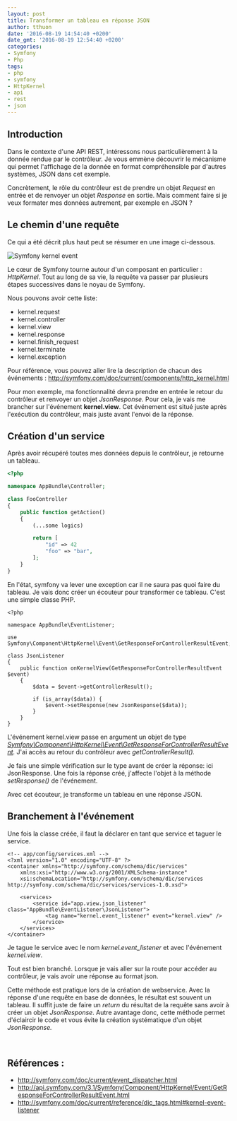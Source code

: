 ```yaml
---
layout: post
title: Transformer un tableau en réponse JSON
author: tthuon
date: '2016-08-19 14:54:40 +0200'
date_gmt: '2016-08-19 12:54:40 +0200'
categories:
- Symfony
- Php
tags:
- php
- symfony
- HttpKernel
- api
- rest
- json
---
```


Introduction
------------

Dans le contexte d'une API REST, intéressons nous particulièrement à la donnée rendue par le contrôleur. Je vous emmène découvrir le mécanisme qui permet l'affichage de la donnée en format compréhensible par d'autres systèmes, JSON dans cet exemple.

Concrètement, le rôle du contrôleur est de prendre un objet *Request* en entrée et de renvoyer un objet *Response* en sortie. Mais comment faire si je veux formater mes données autrement, par exemple en JSON ?

Le chemin d'une requête
-----------------------

Ce qui a été décrit plus haut peut se résumer en une image ci-dessous.

![Symfony kernel event](http://blog.eleven-labs.com/wp-content/uploads/2016/08/10-kernel-view.png)

Le cœur de Symfony tourne autour d'un composant en particulier : *HttpKernel*. Tout au long de sa vie, la requête va passer par plusieurs étapes successives dans le noyau de Symfony.

Nous pouvons avoir cette liste:

-   kernel.request
-   kernel.controller
-   kernel.view
-   kernel.response
-   kernel.finish\_request
-   kernel.terminate
-   kernel.exception

Pour référence, vous pouvez aller lire la description de chacun des événements : <http://symfony.com/doc/current/components/http_kernel.html>

Pour mon exemple, ma fonctionnalité devra prendre en entrée le retour du contrôleur et renvoyer un objet *JsonResponse.* Pour cela, je vais me brancher sur l'événement **kernel.view**. Cet événement est situé juste après l'exécution du contrôleur, mais juste avant l'envoi de la réponse.

Création d'un service
---------------------

Après avoir récupéré toutes mes données depuis le contrôleur, je retourne un tableau.

```php
<?php

namespace AppBundle\Controller;

class FooController
{
    public function getAction()
    {
        (...some logics)

        return [
            "id" => 42
            "foo" => "bar",
        ];
    }
}
```

En l'état, symfony va lever une exception car il ne saura pas quoi faire du tableau. Je vais donc créer un écouteur pour transformer ce tableau. C'est une simple classe PHP.

```
<?php

namespace AppBundle\EventListener;

use Symfony\Component\HttpKernel\Event\GetResponseForControllerResultEvent;

class JsonListener
{
    public function onKernelView(GetResponseForControllerResultEvent $event)
    {
        $data = $event->getControllerResult();

        if (is_array($data)) {
            $event->setResponse(new JsonResponse($data));
        }
    }
}
```

L'événement kernel.view passe en argument un objet de type *[Symfony\\Component\\HttpKernel\\Event\\GetResponseForControllerResultEvent](http://api.symfony.com/3.1/Symfony/Component/HttpKernel/Event/GetResponseForControllerResultEvent.html).* J'ai accès au retour du contrôleur avec *getControllerResult().*

Je fais une simple vérification sur le type avant de créer la réponse: ici JsonResponse. Une fois la réponse créé, j'affecte l'objet à la méthode *setResponse()* de l'événement.

Avec cet écouteur, je transforme un tableau en une réponse JSON.

Branchement à l'événement
-------------------------

Une fois la classe créée, il faut la déclarer en tant que service et taguer le service.

```xhtml
<!-- app/config/services.xml -->
<?xml version="1.0" encoding="UTF-8" ?>
<container xmlns="http://symfony.com/schema/dic/services"
    xmlns:xsi="http://www.w3.org/2001/XMLSchema-instance"
    xsi:schemaLocation="http://symfony.com/schema/dic/services http://symfony.com/schema/dic/services/services-1.0.xsd">

    <services>
        <service id="app.view.json_listener" class="AppBundle\EventListener\JsonListener">
            <tag name="kernel.event_listener" event="kernel.view" />
        </service>
    </services>
</container>
```

Je tague le service avec le nom *kernel.event\_listener* et avec l'événement *kernel.view*.

Tout est bien branché. Lorsque je vais aller sur la route pour accéder au contrôleur, je vais avoir une réponse au format json.

Cette méthode est pratique lors de la création de webservice. Avec la réponse d'une requête en base de données, le résultat est souvent un tableau. Il suffit juste de faire un *return* du résultat de la requête sans avoir à créer un objet *JsonResponse*. Autre avantage donc, cette méthode permet d'éclaircir le code et vous évite la création systématique d'un objet *JsonResponse.*

 

Références :
------------

-   <http://symfony.com/doc/current/event_dispatcher.html>
-   <http://api.symfony.com/3.1/Symfony/Component/HttpKernel/Event/GetResponseForControllerResultEvent.html>
-   <http://symfony.com/doc/current/reference/dic_tags.html#kernel-event-listener>

